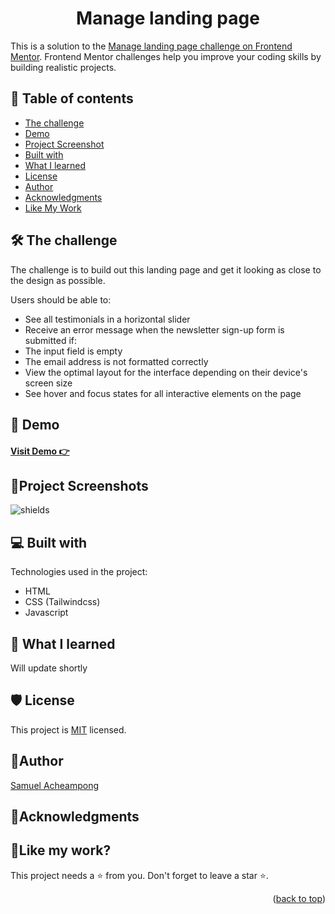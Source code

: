 <a name="readme-top"></a>
<h1 align="center">Manage landing page</h1>

This is a solution to the [Manage landing page challenge on Frontend Mentor](https://www.frontendmentor.io/challenges/manage-landing-page-SLXqC6P5). Frontend Mentor challenges help you improve your coding skills by building realistic projects. 


## 📝 Table of contents

  - [The challenge](#the-challenge)
  - [Demo](#demo)
  - [Project Screenshot](#screenshot)
  - [Built with](#built-with)
  - [What I learned](#what-i-learned)
  - [License](#license)
  - [Author](#author)
  - [Acknowledgments](#acknowledgments)
  - [Like My Work](#like-my-work)

## 🛠 The challenge <a id="the-challenge"></a>

The challenge is to build out this landing page and get it looking as close to the design as possible.

Users should be able to:

- See all testimonials in a horizontal slider
- Receive an error message when the newsletter sign-up form is submitted if:
- The input field is empty
- The email address is not formatted correctly
- View the optimal layout for the interface depending on their device's screen size
- See hover and focus states for all interactive elements on the page

## 🚀 Demo <a id="demo"></a>

<h4><a href="#">  Visit Demo 👉</a></h4>


## 📸Project Screenshots <a id="screenshot"></a>

<img src="https://res.cloudinary.com/dlykqebw2/image/upload/v1703282263/desktop-design_c8ifov.jpg" alt="shields">


  
## 💻 Built with <a id="built-with"></a>

Technologies used in the project:

*  HTML
*  CSS (Tailwindcss)
*  Javascript 
  

## 📖 What I learned <a id="what-i-learned"></a>

<p> Will update shortly</p>

## 🛡️ License <a id="license"></a>

This project is [MIT](./LICENSE) licensed.

## 🤴Author <a id="author"></a>

[Samuel Acheampong](https://www.linkedin.com/in/yawsamcode/)

## 🤝Acknowledgments <a id="acknowledgments"></a>


## 💖Like my work? <a id="like-my-work"></a>

This project needs a ⭐️ from you. Don't forget to leave a star ⭐️.   

<p align="right">(<a href="#readme-top">back to top</a>)</p>

